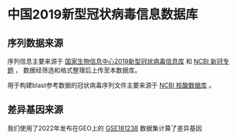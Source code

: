 # 中国2019新型冠状病毒信息数据库

## 序列数据来源

序列信息主要来源于
[国家生物信息中心2019新型冠状病毒信息库](https://ngdc.cncb.ac.cn/ncov/release_genome?term=#searchSection)
和
[NCBI 新冠专题](https://www.ncbi.nlm.nih.gov/sars-cov-2/)
，
数据经筛选和格式整理后上传至本数据库。

用于构建blast参考数据的冠状病毒序列文件主要来源于
[NCBI 核酸数据库](https://www.ncbi.nlm.nih.gov/nucleotide/)
。

## 差异基因来源

我们使用了2022年发布在GEO上的
[GSE181238](https://www.ncbi.nlm.nih.gov/geo/query/acc.cgi?acc=GSE181238)
数据集计算了差异基因